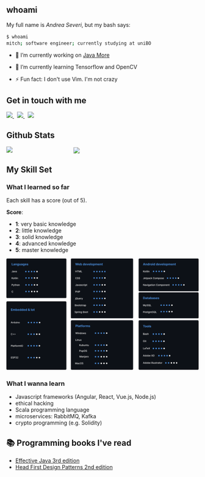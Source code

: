 ## whoami
My full name is *Andrea Severi*, but my bash says:
```bash
$ whoami
mitch; software engineer; currently studying at uniBO
```

- 🔭 I’m currently working on [Java More](https://github.com/seve-andre/java-more)


- 🌱 I’m currently learning Tensorflow and OpenCV


- ⚡ Fun fact: I don't use Vim. I'm not crazy

## Get in touch with me
<div>
<a href="https://www.instagram.com/seve_andre/" target="_blank">
    <img src="https://edent.github.io/SuperTinyIcons/images/svg/instagram.svg" width="28">
</a>
&nbsp; <!--- hspace -->
<a href="https://www.linkedin.com/in/andrea-severi/" target="_blank">
    <img src="https://edent.github.io/SuperTinyIcons/images/svg/linkedin.svg" width="28">
</a>
&nbsp; <!--- hspace -->
<a href="https://mail.google.com/mail/u/0/?tab=mm#inbox?compose=CllgCJvpbJhNfMfzbCjhjFgFjFVzQvTdNMbtzlsvsftGGbFDMrjdmgcMmgVjPhhZBcRKwQnnCHg" target="_blank">
    <img src="https://edent.github.io/SuperTinyIcons/images/svg/gmail.svg" width="28">
</a>
</div>


## Github Stats
<div>
  <img src="https://github-readme-stats.vercel.app/api/top-langs/?username=seve-andre&hide_border=true&layout=compact&theme=github_dark" align="left" width="35%">
  <img src="https://github-readme-stats.vercel.app/api?username=seve-andre&show_icons=true&count_private=true&theme=github_dark&hide_border=true" align="center">
</div>

## My Skill Set
### What I learned so far
Each skill has a score (out of 5).

**Score**:
- **1**: very basic knowledge
- **2**: little knowledge
- **3**: solid knowledge
- **4**: advanced knowledge
- **5**: master knowledge


![Skills summary](skills.png)

### What I wanna learn
- Javascript frameworks (Angular, React, Vue.js, Node.js)
- ethical hacking
- Scala programming language
- microservices: RabbitMQ, Kafka
- crypto programming (e.g. Solidity)

## :books: Programming books I've read
- [Effective Java 3rd edition](https://www.oreilly.com/library/view/effective-java/9780134686097/)
- [Head First Design Patterns 2nd edition](https://www.oreilly.com/library/view/head-first-design/9781492077992/)
